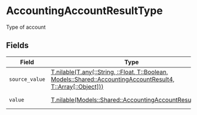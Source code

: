 # AccountingAccountResultType

Type of account


## Fields

| Field                                                                                                                                                                      | Type                                                                                                                                                                       | Required                                                                                                                                                                   | Description                                                                                                                                                                | Example                                                                                                                                                                    |
| -------------------------------------------------------------------------------------------------------------------------------------------------------------------------- | -------------------------------------------------------------------------------------------------------------------------------------------------------------------------- | -------------------------------------------------------------------------------------------------------------------------------------------------------------------------- | -------------------------------------------------------------------------------------------------------------------------------------------------------------------------- | -------------------------------------------------------------------------------------------------------------------------------------------------------------------------- |
| `source_value`                                                                                                                                                             | [T.nilable(T.any(::String, ::Float, T::Boolean, Models::Shared::AccountingAccountResult4, T::Array[::Object]))](../../models/shared/accountingaccountresultsourcevalue.md) | :heavy_minus_sign:                                                                                                                                                         | N/A                                                                                                                                                                        | asset                                                                                                                                                                      |
| `value`                                                                                                                                                                    | [T.nilable(Models::Shared::AccountingAccountResultValue)](../../models/shared/accountingaccountresultvalue.md)                                                             | :heavy_minus_sign:                                                                                                                                                         | Type of account                                                                                                                                                            | asset                                                                                                                                                                      |